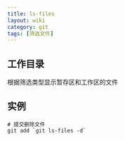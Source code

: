 ```yaml
---
title: ls-files
layout: wiki
category: git
tags: [筛选文件]
---
```



## 工作目录

根据筛选类型显示暂存区和工作区的文件

## 实例

~~~
# 提交删除文件
git add `git ls-files -d`
~~~